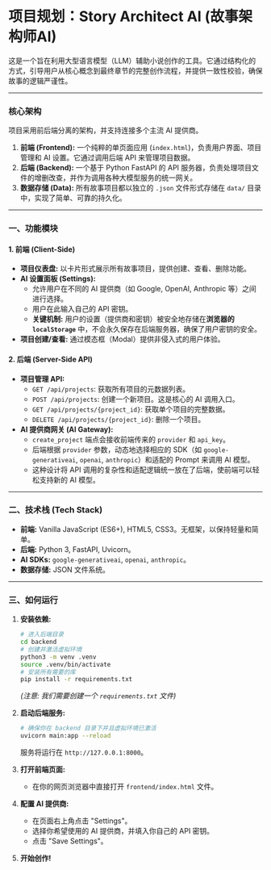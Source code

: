 # 项目规划：Story Architect AI (故事架构师AI)

这是一个旨在利用大型语言模型（LLM）辅助小说创作的工具。它通过结构化的方式，引导用户从核心概念到最终章节的完整创作流程，并提供一致性校验，确保故事的逻辑严谨性。

---

### 核心架构

项目采用前后端分离的架构，并支持连接多个主流 AI 提供商。

1.  **前端 (Frontend):** 一个纯粹的单页面应用 (`index.html`)，负责用户界面、项目管理和 AI 设置。它通过调用后端 API 来管理项目数据。
2.  **后端 (Backend):** 一个基于 Python FastAPI 的 API 服务器，负责处理项目文件的增删改查，并作为调用各种大模型服务的统一网关。
3.  **数据存储 (Data):** 所有故事项目都以独立的 `.json` 文件形式存储在 `data/` 目录中，实现了简单、可靠的持久化。

---

### 一、功能模块

#### 1. 前端 (Client-Side)

-   **项目仪表盘:** 以卡片形式展示所有故事项目，提供创建、查看、删除功能。
-   **AI 设置面板 (Settings):**
    -   允许用户在不同的 AI 提供商（如 Google, OpenAI, Anthropic 等）之间进行选择。
    -   用户在此输入自己的 API 密钥。
    -   **关键机制:** 用户的设置（提供商和密钥）被安全地存储在**浏览器的 `localStorage`** 中，不会永久保存在后端服务器，确保了用户密钥的安全。
-   **项目创建/查看:** 通过模态框（Modal）提供非侵入式的用户体验。

#### 2. 后端 (Server-Side API)

-   **项目管理 API:**
    -   `GET /api/projects`: 获取所有项目的元数据列表。
    -   `POST /api/projects`: 创建一个新项目。这是核心的 AI 调用入口。
    -   `GET /api/projects/{project_id}`: 获取单个项目的完整数据。
    -   `DELETE /api/projects/{project_id}`: 删除一个项目。
-   **AI 提供商网关 (AI Gateway):**
    -   `create_project` 端点会接收前端传来的 `provider` 和 `api_key`。
    -   后端根据 `provider` 参数，动态地选择相应的 SDK（如 `google-generativeai`, `openai`, `anthropic`）和适配的 Prompt 来调用 AI 模型。
    -   这种设计将 API 调用的复杂性和适配逻辑统一放在了后端，使前端可以轻松支持新的 AI 模型。

---

### 二、技术栈 (Tech Stack)

-   **前端:** Vanilla JavaScript (ES6+), HTML5, CSS3。无框架，以保持轻量和简单。
-   **后端:** Python 3, FastAPI, Uvicorn。
-   **AI SDKs:** `google-generativeai`, `openai`, `anthropic`。
-   **数据存储:** JSON 文件系统。

---

### 三、如何运行

1.  **安装依赖:**
    ```bash
    # 进入后端目录
    cd backend
    # 创建并激活虚拟环境
    python3 -m venv .venv
    source .venv/bin/activate
    # 安装所有需要的库
    pip install -r requirements.txt 
    ```
    *(注意: 我们需要创建一个 `requirements.txt` 文件)*

2.  **启动后端服务:**
    ```bash
    # 确保你在 backend 目录下并且虚拟环境已激活
    uvicorn main:app --reload
    ```
    服务将运行在 `http://127.0.0.1:8000`。

3.  **打开前端页面:**
    - 在你的网页浏览器中直接打开 `frontend/index.html` 文件。

4.  **配置 AI 提供商:**
    - 在页面右上角点击 "Settings"。
    - 选择你希望使用的 AI 提供商，并填入你自己的 API 密钥。
    - 点击 "Save Settings"。

5.  **开始创作!**